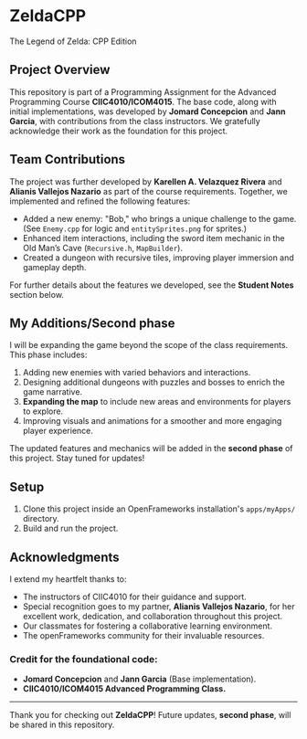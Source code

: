 # ZeldaCPP
The Legend of Zelda: CPP Edition

## Project Overview
This repository is part of a Programming Assignment for the Advanced Programming Course **CIIC4010/ICOM4015**. 
The base code, along with initial implementations, was developed by **Jomard Concepcion** and **Jann Garcia**, 
with contributions from the class instructors. We gratefully acknowledge their work as the foundation for this project.

## Team Contributions
The project was further developed by **Karellen A. Velazquez Rivera** and **Alianis Vallejos Nazario** as part of the course requirements. Together, we implemented and refined the following features:
- Added a new enemy: "Bob," who brings a unique challenge to the game. (See `Enemy.cpp` for logic and `entitySprites.png` for sprites.)
- Enhanced item interactions, including the sword item mechanic in the Old Man’s Cave (`Recursive.h`, `MapBuilder`).
- Created a dungeon with recursive tiles, improving player immersion and gameplay depth.

For further details about the features we developed, see the **Student Notes** section below.

## My Additions/Second phase
I will be expanding the game beyond the scope of the class requirements. This phase includes:
1. Adding new enemies with varied behaviors and interactions.
2. Designing additional dungeons with puzzles and bosses to enrich the game narrative.
3. **Expanding the map** to include new areas and environments for players to explore.
4. Improving visuals and animations for a smoother and more engaging player experience.

The updated features and mechanics will be added in the **second phase** of this project. Stay tuned for updates!

## Setup
1. Clone this project inside an OpenFrameworks installation's `apps/myApps/` directory.
2. Build and run the project.

## Acknowledgments
I extend my heartfelt thanks to:
- The instructors of CIIC4010 for their guidance and support.
- Special recognition goes to my partner, **Alianis Vallejos Nazario**, for her excellent work, dedication, and collaboration throughout this project. 
- Our classmates for fostering a collaborative learning environment.
- The openFrameworks community for their invaluable resources.

### Credit for the foundational code: 
- **Jomard Concepcion** and **Jann Garcia** (Base implementation).
- **CIIC4010/ICOM4015 Advanced Programming Class.**

---

Thank you for checking out **ZeldaCPP**! Future updates, **second phase**, will be shared in this repository.